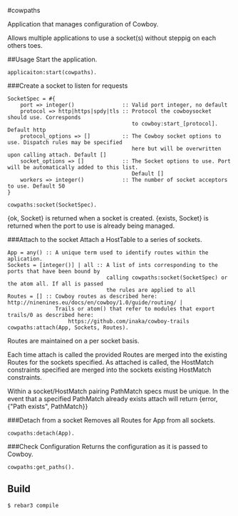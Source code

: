 #cowpaths

Application that manages configuration of Cowboy.

Allows multiple applications to use a socket(s) without steppig on each others toes.

##Usage
Start the application.
    
    applicaiton:start(cowpaths).
    
###Create a socket to listen for requests

    SocketSpec = #{
        port => integer()               :: Valid port integer, no default
        protocol => http|https|spdy|tls :: Protocol the cowboysocket should use. Corresponds 
                                           to cowboy:start_[protocol]. Default http
        protocol_options => []          :: The Cowboy socket options to use. Dispatch rules may be specified
                                           here but will be overwritten upon calling attach. Default []
        socket_options => []            :: The Socket options to use. Port will be automatically added to this list. 
                                           Default []
        workers => integer()            :: The number of socket acceptors to use. Default 50
    }
    
    cowpaths:socket(SocketSpec).
    
{ok, Socket} is returned when a socket is created. {exists, Socket} is returned when the port to use is already being managed.
    
###Attach to the socket
Attach a HostTable to a series of sockets.

    App = any() :: A unique term used to identify routes within the aplication.
    Sockets = [integer()] | all :: A list of ints corresponding to the ports that have been bound by
                                   calling cowpaths:socket(SocketSpec) or the atom all. If all is passed
                                   the rules are applied to all 
    Routes = [] :: Cowboy routes as described here: http://ninenines.eu/docs/en/cowboy/1.0/guide/routing/ |
                   Trails or atom() that refer to modules that export trails/0 as described here:
                       https://github.com/inaka/cowboy-trails
    cowpaths:attach(App, Sockets, Routes).
    
Routes are maintained on a per socket basis.
    
Each time attach is called the provided Routes are merged into the existing Routes for the sockets specified. As attached is called, the HostMatch constraints specified are merged into the sockets existing HostMatch constraints.
    
Within a socket/HostMatch pairing PathMatch specs must be unique. In the event that a specified PathMatch already exists attach will return {error, {"Path exists", PathMatch}}

###Detach from a socket
Removes all Routes for App from all sockets.

    cowpaths:detach(App).

###Check Configuration
Returns the configuration as it is passed to Cowboy.

    cowpaths:get_paths().

Build
-----

    $ rebar3 compile
